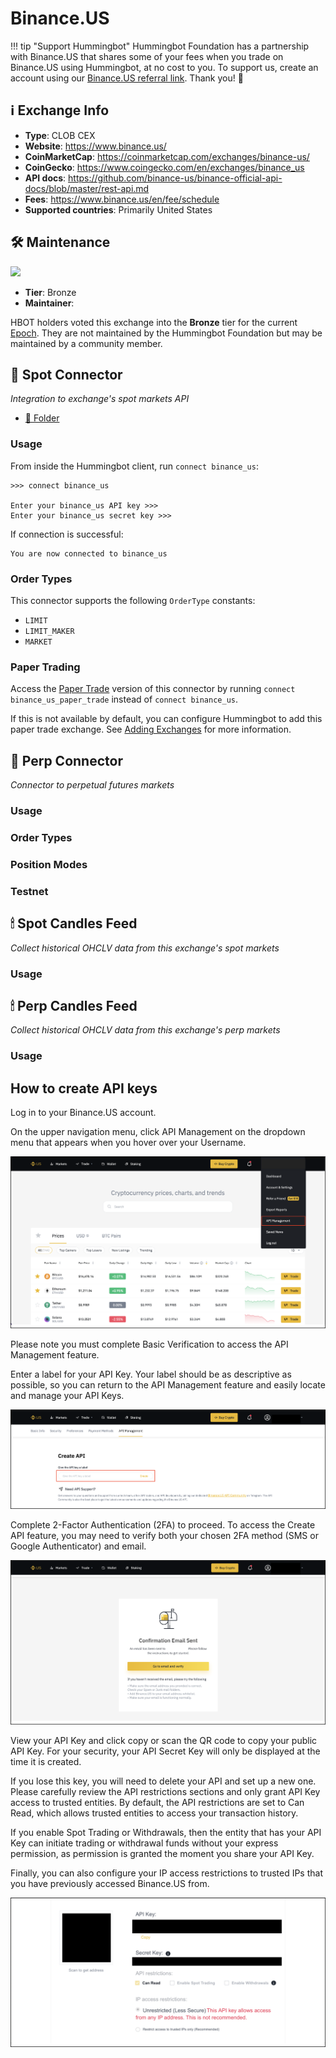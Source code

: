 # Binance.US

!!! tip "Support Hummingbot"
    Hummingbot Foundation has a partnership with Binance.US that shares some of your fees when you trade on Binance.US using Hummingbot, at no cost to you. To support us, create an account using our [Binance.US referral link](https://www.binance.us/register). Thank you! 🙏

## ℹ️ Exchange Info

- **Type**: CLOB CEX
- **Website**: https://www.binance.us/
- **CoinMarketCap**: https://coinmarketcap.com/exchanges/binance-us/
- **CoinGecko**: https://www.coingecko.com/en/exchanges/binance_us
- **API docs**: <https://github.com/binance-us/binance-official-api-docs/blob/master/rest-api.md>
- **Fees**: https://www.binance.us/en/fee/schedule
- **Supported countries**: Primarily United States

## 🛠 Maintenance

![](https://img.shields.io/static/v1?label=Hummingbot&message=BRONZE&color=green)

- **Tier**: Bronze
- **Maintainer**: 

HBOT holders voted this exchange into the **Bronze** tier for the current [Epoch](/governance/epochs). They are not maintained by the Hummingbot Foundation but may be maintained by a community member.


## 🔀 Spot Connector
*Integration to exchange's spot markets API*

- [📁 Folder](https://github.com/hummingbot/hummingbot/tree/master/hummingbot/connector/exchange/binance_us)

### Usage

From inside the Hummingbot client, run `connect binance_us`:

```
>>> connect binance_us

Enter your binance_us API key >>>
Enter your binance_us secret key >>>
```

If connection is successful:

```
You are now connected to binance_us
```

### Order Types

This connector supports the following `OrderType` constants:

- `LIMIT`
- `LIMIT_MAKER`
- `MARKET`

### Paper Trading

Access the [Paper Trade](/global-configs/paper-trade/) version of this connector by running `connect binance_us_paper_trade` instead of `connect binance_us`.

If this is not available by default, you can configure Hummingbot to add this paper trade exchange. See [Adding Exchanges](/global-configs/paper-trade/#adding-exchanges) for more information.

## 🔀 Perp Connector
*Connector to perpetual futures markets*



### Usage


### Order Types


### Position Modes



### Testnet



## 🕯 Spot Candles Feed
*Collect historical OHCLV data from this exchange's spot markets*



### Usage





## 🕯 Perp Candles Feed
*Collect historical OHCLV data from this exchange's perp markets*


### Usage



## How to create API keys

Log in to your Binance.US account. 
   
On the upper navigation menu, click API Management on the dropdown menu that appears when you hover over your Username. 

   [![Create API](binance-us-api1.png)](binance-us-api1.png)

Please note you must complete Basic Verification to access the API Management feature. 

Enter a label for your API Key. Your label should be as descriptive as possible, so you can return to the API Management feature and easily locate and manage your API Keys. 

   [![Create API](binance-us-api2.png)](binance-us-api2.png)

Complete 2-Factor Authentication (2FA) to proceed. To access the Create API feature, you may need to verify both your chosen 2FA method (SMS or Google Authenticator) and email. 

   [![Create API](binance-us-api3.png)](binance-us-api3.png)

View your API Key and click copy or scan the QR code to copy your public API Key. For your security, your API Secret Key will only be displayed at the time it is created. 

If you lose this key, you will need to delete your API and set up a new one. Please carefully review the API restrictions sections and only grant API Key access to trusted entities. By default, the API restrictions are set to Can Read, which allows trusted entities to access your transaction history.

If you enable Spot Trading or Withdrawals, then the entity that has your API Key can initiate trading or withdrawal funds without your express permission, as permission is granted the moment you share your API Key.  

Finally, you can also configure your IP access restrictions to trusted IPs that you have previously accessed Binance.US from. 

   [![Create API](binance-us-api4.png)](binance-us-api4.png)